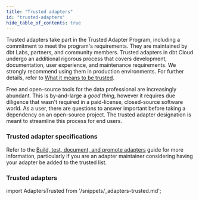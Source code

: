 ```yaml
---
title: "Trusted adapters"
id: "trusted-adapters"
hide_table_of_contents: true
---
```



Trusted adapters take part in the Trusted Adapter Program, including a commitment to meet the program's requirements. They are maintained by dbt Labs, partners, and community members. Trusted adapters in dbt Cloud undergo an additional rigorous process that covers development, documentation, user experience, and maintenance requirements. We strongly recommend using them in production environments. For further details, refer to [What it means to be trusted](/guides/adapter-creation?step=8#what-it-means-to-be-trusted).

Free and open-source tools for the data professional are increasingly abundant. This is by-and-large a *good thing*, however it requires due diligence that wasn't required in a paid-license, closed-source software world. As a user, there are questions to answer important before taking a dependency on an open-source project. The trusted adapter designation is meant to streamline this process for end users.

### Trusted adapter specifications

Refer to the [Build, test, document, and promote adapters](/guides/adapter-creation) guide for more information, particularly if you are an adapter maintainer considering having your adapter be added to the trusted list.


### Trusted adapters

import AdaptersTrusted from '/snippets/_adapters-trusted.md';

<AdaptersTrusted />

